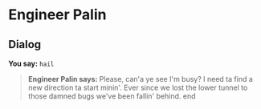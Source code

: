# Engineer Palin


## Dialog

**You say:** `hail`



>**Engineer Palin says:** Please, can'a ye see I'm busy?  I need ta find a new direction ta start minin'.  Ever since we lost the lower tunnel to those damned bugs we've been fallin' behind.
end
